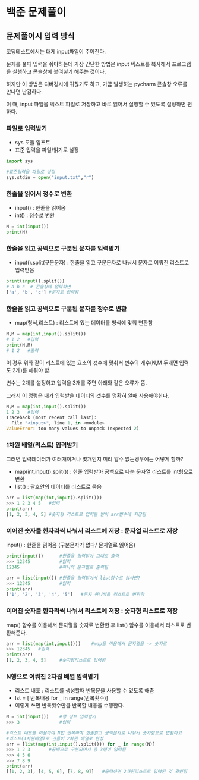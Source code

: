 # 백준 문제풀이

## 문제풀이시 입력 방식

코딩테스트에서는 대게 input파일이 주어진다.  
  
문제를 풀때 입력을 줘야하는데 가장 간단한 방법은 input 텍스트를 복사해서 프로그램을 실행하고 콘솔창에 붙여넣기 해주는 것이다.  

하지만 이 방법은 디버깅시에 귀찮기도 하고, 가끔 발생하는 pycharm 콘솔창 오류를 만나면 난감하다.  

이 때, input 파일을 텍스트 파일로 저장하고 바로 읽어서 실행할 수 있도록 설정하면 편하다.

### 파일로 입력받기
- sys 모듈 임포트
- 표준 입력을 파일/읽기로 설정

```python
import sys

#표준입력을 파일로 설정
sys.stdin = open("input.txt","r")
```

### 한줄을 읽어서 정수로 변환
- input()  : 한줄을 읽어옴
- int() : 정수로 변환

```python
N = int(input())
print(N)
```

### 한줄을 읽고 공백으로 구분된 문자를 입력받기

- input().split(구분문자) : 한줄을 읽고 구분문자로 나눠서 문자로 이뤄진 리스트로 입력받음

```python
print(input().split())
# a b c  # 콘솔창에 입력하면
['a', 'b', 'c']	#문자로 입력됨
```

### 한줄을 읽고 공백으로 구분된 문자를 정수로 변환

- map(형식,리스트) : 리스트에 있는 데이터를 형식에 맞춰 변환함

```python
N,M = map(int,input().split())
# 1 2	#입력
print(N,M)
# 1 2	#출력
```

이 경우 위와 같이 리스트에 있는 요소의 갯수에 맞춰서 변수의 개수(N,M 두개면 입력도 2개)를 해줘야 함.

변수는 2개를 설정하고 입력을 3개를 주면 아래와 같은 오류가 뜸.

그래서 이 명령은 내가 입력받을 데이터의 갯수를 명확히 알때 사용해야한다.

```python
N,M = map(int,input().split())
1 2 3	#입력
Traceback (most recent call last):
  File "<input>", line 1, in <module>
ValueError: too many values to unpack (expected 2)
```
### 1차원 배열(리스트) 입력받기

그러면 입력데이터가 여러개이거나 몇개인지 미리 알수 없는경우에는 어떻게 할까?

- map(int,input().split()) : 한줄 입력받아 공백으로 나눈 문자열 리스트를 int형으로 변환
- list() : 괄호안의 데이터를 리스트로 묶음

```python
arr = list(map(int,input().split()))
>>> 1 2 3 4 5	#입력
print(arr)
[1, 2, 3, 4, 5] #숫자형 리스트로 입력을 받아 arr변수에 저장됨
```

### 이어진 숫자를 한자리씩 나눠서 리스트에 저장 : 문자열 리스트로 저장

input() : 한줄을 읽어옴 (구분문자가 없다/ 문자열로 읽어옴)

```python
print(input())		#한줄을 입력받아 그대로 출력
>>> 12345			#입력
12345				#하나의 문자열로 출력됨

arr = list(input())	#한줄을 입력받아서 list함수로 감싸면?
>>> 12345			#입력
print(arr)
['1', '2', '3', '4', '5']	#문자 하나씩을 리스트로 변환함
```

### 이어진 숫자를 한자리씩 나눠서 리스트에 저장 : 숫자형 리스트로 저장
map() 함수를 이용해서 문자열을 숫자로 변환한 후 list() 함수를 이용해서 리스트로 변환해준다.

```python
arr = list(map(int,input()))	#map을 이용해서 문자열을 -> 숫자로
>>> 12345	#입력
print(arr)
[1, 2, 3, 4, 5]		#숫자형리스트로 입력됨
```

### N행으로 이뤄진 2차원 배열 입력받기
- 리스트 내포 : 리스트를 생성할때 반복문을 사용할 수 있도록 해줌
- lst = [ 반복내용 for _ in range(반복횟수)]
- 이렇게 쓰면 반복횟수만큼 반복할 내용을 수행한다.

```python
N = int(input())	#행 정보 입력받기
>>> 3				#입력

#리스트 내포를 이용하여 N번 반복하며 한줄읽고 공백문자로 나눠서 숫자형으로 변환하고
#리스트(1차원배열)로 만들어 2차원 배열로 완성
arr = [list(map(int,input().split())) for _ in range(N)]	
>>> 1 2 3		#공백으로 구분되어서 총 3행이 입력됨
>>> 4 5 6
>>> 7 8 9
print(arr)
[[1, 2, 3], [4, 5, 6], [7, 8, 9]]	#출력하면 2차원리스트로 입력된 것 확인됨
```